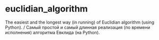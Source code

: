 # euclidian_algorithm
The easiest and the longest way (in running) of Euclidian algorithm (using Python). / Самый простой и самый длинная реализация (по времени исполнения) алгоритма Евклида (на Python).
